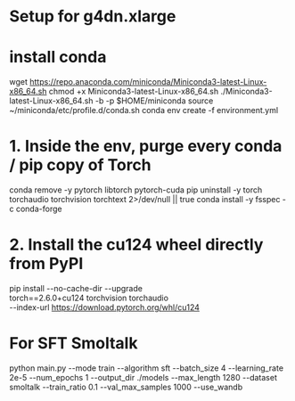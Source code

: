 # Setup for g4dn.xlarge 

# install conda
wget https://repo.anaconda.com/miniconda/Miniconda3-latest-Linux-x86_64.sh
chmod +x Miniconda3-latest-Linux-x86_64.sh
./Miniconda3-latest-Linux-x86_64.sh -b -p $HOME/miniconda
source ~/miniconda/etc/profile.d/conda.sh
conda env create -f environment.yml

# 1. Inside the env, purge every conda / pip copy of Torch
conda remove -y pytorch libtorch pytorch-cuda
pip   uninstall -y torch torchaudio torchvision torchtext 2>/dev/null || true
conda install -y fsspec -c conda-forge

# 2. Install the cu124 wheel directly from PyPI
pip install --no-cache-dir --upgrade \
    torch==2.6.0+cu124 torchvision torchaudio \
    --index-url https://download.pytorch.org/whl/cu124



# For SFT Smoltalk
python main.py --mode train --algorithm sft --batch_size 4 --learning_rate 2e-5 --num_epochs 1 --output_dir ./models --max_length 1280 --dataset smoltalk --train_ratio 0.1 --val_max_samples 1000 --use_wandb    